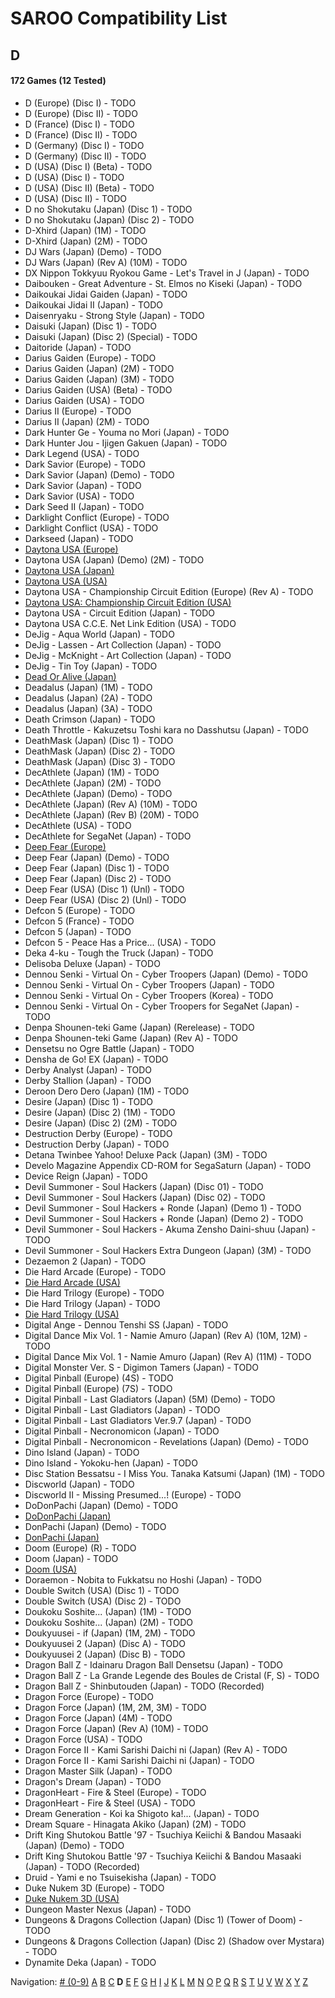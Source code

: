 # SAROO Compatibility List

## D

#### 172 Games (12 Tested)

- D (Europe) (Disc I) - TODO
- D (Europe) (Disc II) - TODO
- D (France) (Disc I) - TODO
- D (France) (Disc II) - TODO
- D (Germany) (Disc I) - TODO
- D (Germany) (Disc II) - TODO
- D (USA) (Disc I) (Beta) - TODO
- D (USA) (Disc I) - TODO
- D (USA) (Disc II) (Beta) - TODO
- D (USA) (Disc II) - TODO
- D no Shokutaku (Japan) (Disc 1) - TODO
- D no Shokutaku (Japan) (Disc 2) - TODO
- D-Xhird (Japan) (1M) - TODO
- D-Xhird (Japan) (2M) - TODO
- DJ Wars (Japan) (Demo) - TODO
- DJ Wars (Japan) (Rev A) (10M) - TODO
- DX Nippon Tokkyuu Ryokou Game - Let's Travel in J (Japan) - TODO
- Daibouken - Great Adventure - St. Elmos no Kiseki (Japan) - TODO
- Daikoukai Jidai Gaiden (Japan) - TODO
- Daikoukai Jidai II (Japan) - TODO
- Daisenryaku - Strong Style (Japan) - TODO
- Daisuki (Japan) (Disc 1) - TODO
- Daisuki (Japan) (Disc 2) (Special) - TODO
- Daitoride (Japan) - TODO
- Darius Gaiden (Europe) - TODO
- Darius Gaiden (Japan) (2M) - TODO
- Darius Gaiden (Japan) (3M) - TODO
- Darius Gaiden (USA) (Beta) - TODO
- Darius Gaiden (USA) - TODO
- Darius II (Europe) - TODO
- Darius II (Japan) (2M) - TODO
- Dark Hunter Ge - Youma no Mori (Japan) - TODO
- Dark Hunter Jou - Ijigen Gakuen (Japan) - TODO
- Dark Legend (USA) - TODO
- Dark Savior (Europe) - TODO
- Dark Savior (Japan) (Demo) - TODO
- Dark Savior (Japan) - TODO
- Dark Savior (USA) - TODO
- Dark Seed II (Japan) - TODO
- Darklight Conflict (Europe) - TODO
- Darklight Conflict (USA) - TODO
- Darkseed (Japan) - TODO
- [Daytona USA (Europe)](../Regions/Europe/MK_8120050/01/README.md)
- Daytona USA (Japan) (Demo) (2M) - TODO
- [Daytona USA (Japan)](../Regions/Japan/GS-9013/01/README.md)
- [Daytona USA (USA)](../Regions/USA/MK-81200/01/README.md)
- Daytona USA - Championship Circuit Edition (Europe) (Rev A) - TODO
- [Daytona USA: Championship Circuit Edition (USA)](../Regions/USA/MK-81213/01/README.md)
- Daytona USA - Circuit Edition (Japan) - TODO
- Daytona USA C.C.E. Net Link Edition (USA) - TODO
- DeJig - Aqua World (Japan) - TODO
- DeJig - Lassen - Art Collection (Japan) - TODO
- DeJig - McKnight - Art Collection (Japan) - TODO
- DeJig - Tin Toy (Japan) - TODO
- [Dead Or Alive (Japan)](../Regions/Japan/T-3603G/01/README.md)
- Deadalus (Japan) (1M) - TODO
- Deadalus (Japan) (2A) - TODO
- Deadalus (Japan) (3A) - TODO
- Death Crimson (Japan) - TODO
- Death Throttle - Kakuzetsu Toshi kara no Dasshutsu (Japan) - TODO
- DeathMask (Japan) (Disc 1) - TODO
- DeathMask (Japan) (Disc 2) - TODO
- DeathMask (Japan) (Disc 3) - TODO
- DecAthlete (Japan) (1M) - TODO
- DecAthlete (Japan) (2M) - TODO
- DecAthlete (Japan) (Demo) - TODO
- DecAthlete (Japan) (Rev A) (10M) - TODO
- DecAthlete (Japan) (Rev B) (20M) - TODO
- DecAthlete (USA) - TODO
- DecAthlete for SegaNet (Japan) - TODO
- [Deep Fear (Europe)](../Regions/Europe/MK-81804/01/README.md)
- Deep Fear (Japan) (Demo) - TODO
- Deep Fear (Japan) (Disc 1) - TODO
- Deep Fear (Japan) (Disc 2) - TODO
- Deep Fear (USA) (Disc 1) (Unl) - TODO
- Deep Fear (USA) (Disc 2) (Unl) - TODO
- Defcon 5 (Europe) - TODO
- Defcon 5 (France) - TODO
- Defcon 5 (Japan) - TODO
- Defcon 5 - Peace Has a Price... (USA) - TODO
- Deka 4-ku - Tough the Truck (Japan) - TODO
- Delisoba Deluxe (Japan) - TODO
- Dennou Senki - Virtual On - Cyber Troopers (Japan) (Demo) - TODO
- Dennou Senki - Virtual On - Cyber Troopers (Japan) - TODO
- Dennou Senki - Virtual On - Cyber Troopers (Korea) - TODO
- Dennou Senki - Virtual On - Cyber Troopers for SegaNet (Japan) - TODO
- Denpa Shounen-teki Game (Japan) (Rerelease) - TODO
- Denpa Shounen-teki Game (Japan) (Rev A) - TODO
- Densetsu no Ogre Battle (Japan) - TODO
- Densha de Go! EX (Japan) - TODO
- Derby Analyst (Japan) - TODO
- Derby Stallion (Japan) - TODO
- Deroon Dero Dero (Japan) (1M) - TODO
- Desire (Japan) (Disc 1) - TODO
- Desire (Japan) (Disc 2) (1M) - TODO
- Desire (Japan) (Disc 2) (2M) - TODO
- Destruction Derby (Europe) - TODO
- Destruction Derby (Japan) - TODO
- Detana Twinbee Yahoo! Deluxe Pack (Japan) (3M) - TODO
- Develo Magazine Appendix CD-ROM for SegaSaturn (Japan) - TODO
- Device Reign (Japan) - TODO
- Devil Summoner - Soul Hackers (Japan) (Disc 01) - TODO
- Devil Summoner - Soul Hackers (Japan) (Disc 02) - TODO
- Devil Summoner - Soul Hackers + Ronde (Japan) (Demo 1) - TODO
- Devil Summoner - Soul Hackers + Ronde (Japan) (Demo 2) - TODO
- Devil Summoner - Soul Hackers - Akuma Zensho Daini-shuu (Japan) - TODO
- Devil Summoner - Soul Hackers Extra Dungeon (Japan) (3M) - TODO
- Dezaemon 2 (Japan) - TODO
- Die Hard Arcade (Europe) - TODO
- [Die Hard Arcade (USA)](../Regions/USA/MK-81057/01/README.md)
- Die Hard Trilogy (Europe) - TODO
- Die Hard Trilogy (Japan) - TODO
- [Die Hard Trilogy (USA)](../Regions/USA/T-16103H/01/README.md)
- Digital Ange - Dennou Tenshi SS (Japan) - TODO
- Digital Dance Mix Vol. 1 - Namie Amuro (Japan) (Rev A) (10M, 12M) - TODO
- Digital Dance Mix Vol. 1 - Namie Amuro (Japan) (Rev A) (11M) - TODO
- Digital Monster Ver. S - Digimon Tamers (Japan) - TODO
- Digital Pinball (Europe) (4S) - TODO
- Digital Pinball (Europe) (7S) - TODO
- Digital Pinball - Last Gladiators (Japan) (5M) (Demo) - TODO
- Digital Pinball - Last Gladiators (Japan) - TODO
- Digital Pinball - Last Gladiators Ver.9.7 (Japan) - TODO
- Digital Pinball - Necronomicon (Japan) - TODO
- Digital Pinball - Necronomicon - Revelations (Japan) (Demo) - TODO
- Dino Island (Japan) - TODO
- Dino Island - Yokoku-hen (Japan) - TODO
- Disc Station Bessatsu - I Miss You. Tanaka Katsumi (Japan) (1M) - TODO
- Discworld (Japan) - TODO
- Discworld II - Missing Presumed...! (Europe) - TODO
- DoDonPachi (Japan) (Demo) - TODO
- [DoDonPachi (Japan)](../Regions/Japan/T-14419G/01/README.md)
- DonPachi (Japan) (Demo) - TODO
- [DonPachi (Japan)](../Regions/Japan/T-14405G/01/README.md)
- Doom (Europe) (R) - TODO
- Doom (Japan) - TODO
- [Doom (USA)](../Regions/USA/T-25405H/01/README.md)
- Doraemon - Nobita to Fukkatsu no Hoshi (Japan) - TODO
- Double Switch (USA) (Disc 1) - TODO
- Double Switch (USA) (Disc 2) - TODO
- Doukoku Soshite... (Japan) (1M) - TODO
- Doukoku Soshite... (Japan) (2M) - TODO
- Doukyuusei - if (Japan) (1M, 2M) - TODO
- Doukyuusei 2 (Japan) (Disc A) - TODO
- Doukyuusei 2 (Japan) (Disc B) - TODO
- Dragon Ball Z - Idainaru Dragon Ball Densetsu (Japan) - TODO
- Dragon Ball Z - La Grande Legende des Boules de Cristal (F, S) - TODO
- Dragon Ball Z - Shinbutouden (Japan) - TODO (Recorded)
- Dragon Force (Europe) - TODO
- Dragon Force (Japan) (1M, 2M, 3M) - TODO
- Dragon Force (Japan) (4M) - TODO
- Dragon Force (Japan) (Rev A) (10M) - TODO
- Dragon Force (USA) - TODO
- Dragon Force II - Kami Sarishi Daichi ni (Japan) (Rev A) - TODO
- Dragon Force II - Kami Sarishi Daichi ni (Japan) - TODO
- Dragon Master Silk (Japan) - TODO
- Dragon's Dream (Japan) - TODO
- DragonHeart - Fire & Steel (Europe) - TODO
- DragonHeart - Fire & Steel (USA) - TODO
- Dream Generation - Koi ka Shigoto ka!... (Japan) - TODO
- Dream Square - Hinagata Akiko (Japan) (2M) - TODO
- Drift King Shutokou Battle '97 - Tsuchiya Keiichi & Bandou Masaaki (Japan) (Demo) - TODO
- Drift King Shutokou Battle '97 - Tsuchiya Keiichi & Bandou Masaaki (Japan) - TODO (Recorded)
- Druid - Yami e no Tsuisekisha (Japan) - TODO
- Duke Nukem 3D (Europe) - TODO
- [Duke Nukem 3D (USA)](../Regions/USA/MK-81071/01/README.md)
- Dungeon Master Nexus (Japan) - TODO
- Dungeons & Dragons Collection (Japan) (Disc 1) (Tower of Doom) - TODO
- Dungeons & Dragons Collection (Japan) (Disc 2) (Shadow over Mystara) - TODO
- Dynamite Deka (Japan) - TODO

Navigation:
[# (0-9)](./09.md) [A](./A.md) [B](./B.md) [C](./C.md) **D** [E](./E.md) [F](./F.md) [G](./G.md) [H](./H.md) [I](./I.md) [J](./J.md) [K](./K.md) [L](./L.md) [M](./M.md) [N](./N.md) [O](./O.md) [P](./P.md) [Q](./Q.md) [R](./R.md) [S](./S.md) [T](./T.md) [U](./U.md) [V](./V.md) [W](./W.md) [X](./X.md) [Y](./Y.md) [Z](./Z.md)
